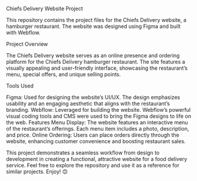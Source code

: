 Chiefs Delivery Website Project

This repository contains the project files for the Chiefs Delivery website, a hamburger restaurant. The website was designed using Figma and built with Webflow.

Project Overview

The Chiefs Delivery website serves as an online presence and ordering platform for the Chiefs Delivery hamburger restaurant. The site features a visually appealing and user-friendly interface, showcasing the restaurant’s menu, special offers, and unique selling points.

Tools Used

Figma: Used for designing the website’s UI/UX. The design emphasizes usability and an engaging aesthetic that aligns with the restaurant’s branding.
Webflow: Leveraged for building the website. Webflow’s powerful visual coding tools and CMS were used to bring the Figma designs to life on the web.
Features
Menu Display: The website features an interactive menu of the restaurant’s offerings. Each menu item includes a photo, description, and price.
Online Ordering: Users can place orders directly through the website, enhancing customer convenience and boosting restaurant sales.

This project demonstrates a seamless workflow from design to development in creating a functional, attractive website for a food delivery service. Feel free to explore the repository and use it as a reference for similar projects. Enjoy! 😊
